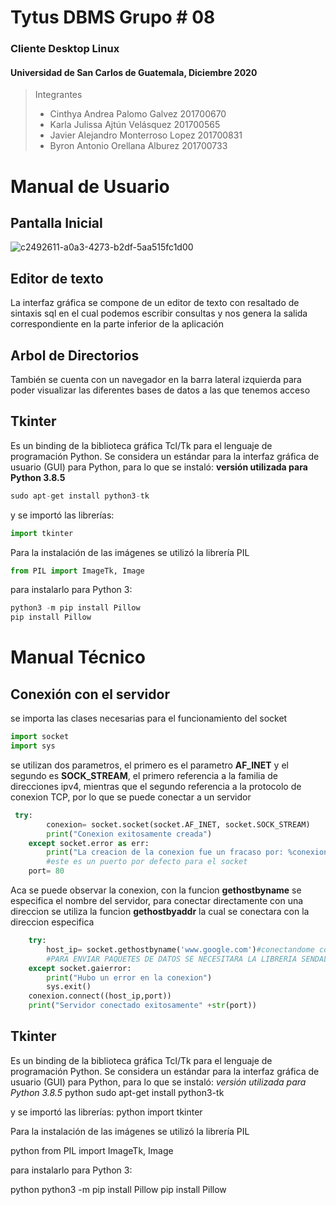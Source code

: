 # Tytus DBMS Grupo # 08
### Cliente Desktop Linux
#### Universidad de San Carlos de Guatemala, Diciembre 2020
> Integrantes
> - Cinthya Andrea Palomo Galvez 201700670
> - Karla Julissa Ajtún Velásquez 201700565
> - Javier Alejandro Monterroso Lopez 201700831
> - Byron Antonio Orellana Alburez 201700733

# Manual de Usuario
## Pantalla Inicial
![c2492611-a0a3-4273-b2df-5aa515fc1d00](https://user-images.githubusercontent.com/14981793/102703838-cfb13b80-4239-11eb-9598-1197413e8c70.jpg)
## Editor de texto
La interfaz gráfica se compone de un editor de texto con resaltado de sintaxis sql en el cual podemos escribir consultas y nos genera la salida correspondiente en la parte inferior de la aplicación
## Arbol de Directorios
También se cuenta con un navegador en la barra lateral izquierda para poder visualizar las diferentes bases de datos a las que tenemos acceso

## Tkinter
Es un binding de la biblioteca gráfica Tcl/Tk para el lenguaje de programación Python. Se considera un estándar para la interfaz gráfica de usuario (GUI) para Python, para lo que se instaló:
**versión utilizada para Python 3.8.5**
```python
sudo apt-get install python3-tk
```
y se importó las librerías:
```python
import tkinter
```

Para la instalación de las imágenes se utilizó la librería PIL

```python
from PIL import ImageTk, Image
```
para instalarlo para Python 3:

```python
python3 -m pip install Pillow
pip install Pillow
```


# Manual Técnico 
## Conexión con el servidor
se importa las clases necesarias para el funcionamiento del socket
```python
import socket
import sys
```
se utilizan dos parametros, el primero es el parametro **AF_INET** y el segundo es **SOCK_STREAM**, el primero referencia a la familia de direcciones ipv4, mientras que el segundo referencia a la protocolo de conexion TCP, por lo que se puede conectar a un servidor

```python
 try:
        conexion= socket.socket(socket.AF_INET, socket.SOCK_STREAM)
        print("Conexion exitosamente creada")
    except socket.error as err:
        print("La creacion de la conexion fue un fracaso por: %conexion" %(err))
        #este es un puerto por defecto para el socket
    port= 80
```
Aca se puede observar la conexion, con la funcion **gethostbyname** se especifica el nombre del servidor, para conectar directamente con una direccion se utiliza la funcion **gethostbyaddr** la cual se conectara con la direccion especifica
```python
    try:
        host_ip= socket.gethostbyname('www.google.com')#conectandome con el servidor
        #PARA ENVIAR PAQUETES DE DATOS SE NECESITARA LA LIBRERIA SENDALL
    except socket.gaierror:
        print("Hubo un error en la conexion")
        sys.exit()
    conexion.connect((host_ip,port))
    print("Servidor conectado exitosamente" +str(port))
```
## Tkinter
Es un binding de la biblioteca gráfica Tcl/Tk para el lenguaje de programación Python. Se considera un estándar para la interfaz gráfica de usuario (GUI) para Python, para lo que se instaló:
*versión utilizada para Python 3.8.5*
python
sudo apt-get install python3-tk

y se importó las librerías:
python
import tkinter


Para la instalación de las imágenes se utilizó la librería PIL

python
from PIL import ImageTk, Image

para instalarlo para Python 3:

python
python3 -m pip install Pillow
pip install Pillow
